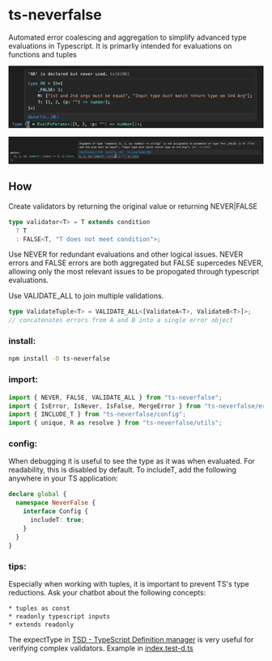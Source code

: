 # ts-neverfalse

Automated error coalescing and aggregation to simplify advanced type evaluations in Typescript. It is primarliy intended for evaluations on functions and tuples

![Structured Error](ErrorExample2.webp)

![Structured Error](ErrorExample1.webp)

## How

Create validators by returning the original value or returning NEVER|FALSE

```ts
type validator<T> = T extends condition
  ? T
  : FALSE<T, "T does not meet condition">;
```

Use NEVER for redundant evaluations and other logical issues. NEVER errors and FALSE errors are both aggregated but FALSE supercedes NEVER, allowing only the most relevant issues to be propogated through typescript evaluations.

Use VALIDATE_ALL to join multiple validations.

```ts
type ValidateTuple<T> = VALIDATE_ALL<[ValidateA<T>, ValidateB<T>]>;
// concatenates errors from A and B into a single error object 
```

### install:

```bash
npm install -D ts-neverfalse
```

### import:

```ts
import { NEVER, FALSE, VALIDATE_ALL } from "ts-neverfalse";
import { IsError, IsNever, IsFalse, MergeError } from "ts-neverfalse/error";
import { INCLUDE_T } from "ts-neverfalse/config";
import { unique, R as resolve } from "ts-neverfalse/utils";
```

### config:

When debugging it is useful to see the type as it was when evaluated. For readability, this is disabled by default. To includeT, add the following anywhere in your TS application:

```ts
declare global {
  namespace NeverFalse {
    interface Config {
      includeT: true;
    }
  }
}
```

### tips:
Especially when working with tuples, it is important to prevent TS's type reductions. Ask your chatbot about the following concepts:
```
* tuples as const
* readonly typescript inputs
* extends readonly 
```
The expectType in [TSD - TypeScript Definition manager](https://github.com/DefinitelyTyped/tsd) is very useful for verifying complex validators. Example in [index.test-d.ts](https://github.com/macioa/ts-neverfalse/test/index.test-d.ts)